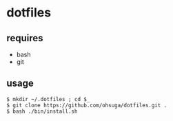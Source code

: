 # dotfiles

## requires

- bash
- git

## usage

```
$ mkdir ~/.dotfiles ; cd $_
$ git clone https://github.com/ohsuga/dotfiles.git .
$ bash ./bin/install.sh
```

